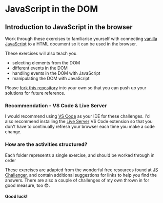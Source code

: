 # JavaScript in the DOM

## Introduction to JavaScript in the browser

Work through these exercises to familiarise yourself with connecting [vanilla JavaScript](https://www.javatpoint.com/what-is-vanilla-javascript) to a HTML document so it can be used in the browser.

These exercises will also teach you:

- selecting elements from the DOM
- different events in the DOM
- handling events in the DOM with JavaScript
- manipulating the DOM with JavaScript

Please [fork this repository](https://docs.github.com/en/get-started/quickstart/fork-a-repo#forking-a-repository) into your own so that you can push up your solutions for future reference.

### Recommendation - VS Code & Live Server

I would recommend using [VS Code](https://code.visualstudio.com/download) as your IDE for these challenges. I'd also recommend installing the [Live Server](https://marketplace.visualstudio.com/items?itemName=ritwickdey.LiveServer) VS Code extension so that you don't have to continually refresh your browser each time you make a code change.

### How are the activities structured?

Each folder represents a single exercise, and should be worked through in order

These exercises are adapted from the wonderful free resources found at [JS Challenger](https://www.jschallenger.com/javascript-dom-exercises), and contain additional suggestions for links to help you find the answers. There are also a couple of challenges of my own thrown in for good measure, too 😎.

#### Good luck!
